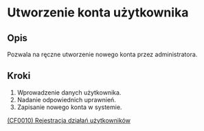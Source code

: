 # Utworzenie konta użytkownika

## Opis
Pozwala na ręczne utworzenie nowego konta przez administratora.

## Kroki
1. Wprowadzenie danych użytkownika.
2. Nadanie odpowiednich uprawnień.
3. Zapisanie nowego konta w systemie.

[(CF0010) Rejestracja działań użytkowników](../../3.wizja.systemu/3.3.cechy.funkcjonalne/cechy.funkcjonalne/CF00010.md)